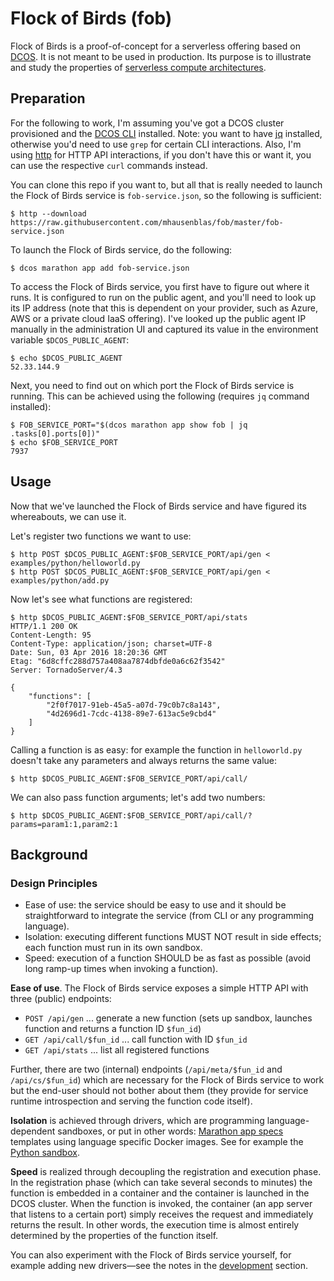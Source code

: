 # Flock of Birds (fob)

Flock of Birds is a proof-of-concept for a serverless offering based on [DCOS](https://docs.mesosphere.com/).
It is not meant to be used in production. Its purpose is to illustrate and study the properties of
[serverless compute architectures](http://flock-of-birds.info/).

## Preparation

For the following to work, I'm assuming you've got a DCOS cluster provisioned and the [DCOS CLI](https://docs.mesosphere.com/administration/cli/) installed. Note: you want to have [jq](https://stedolan.github.io/jq/) installed, otherwise you'd need to use `grep` for certain CLI interactions.
Also, I'm using [http](http://httpie.org) for HTTP API interactions, if you don't have this or want it, you can use the respective `curl` commands instead.

You can clone this repo if you want to, but all that is really needed to launch the Flock of Birds service is `fob-service.json`, so the following is sufficient:

    $ http --download https://raw.githubusercontent.com/mhausenblas/fob/master/fob-service.json

To launch the Flock of Birds service, do the following:

    $ dcos marathon app add fob-service.json

To access the Flock of Birds service, you first have to figure out where it runs. It is configured to run on the public agent, and you'll need to look up its IP address (note that this is dependent on your provider, such as Azure, AWS or a private cloud IaaS offering). I've looked up the public agent IP manually in the administration UI and captured its value in the environment variable `$DCOS_PUBLIC_AGENT`:

    $ echo $DCOS_PUBLIC_AGENT
    52.33.144.9

Next, you need to find out on which port the Flock of Birds service is running. This can be achieved using the following (requires `jq` command installed):

    $ FOB_SERVICE_PORT="$(dcos marathon app show fob | jq .tasks[0].ports[0])"
    $ echo $FOB_SERVICE_PORT
    7937

## Usage

Now that we've launched the Flock of Birds service and have figured its whereabouts, we can use it.

Let's register two functions we want to use:

    $ http POST $DCOS_PUBLIC_AGENT:$FOB_SERVICE_PORT/api/gen < examples/python/helloworld.py
    $ http POST $DCOS_PUBLIC_AGENT:$FOB_SERVICE_PORT/api/gen < examples/python/add.py

Now let's see what functions are registered:

    $ http $DCOS_PUBLIC_AGENT:$FOB_SERVICE_PORT/api/stats
    HTTP/1.1 200 OK
    Content-Length: 95
    Content-Type: application/json; charset=UTF-8
    Date: Sun, 03 Apr 2016 18:20:36 GMT
    Etag: "6d8cffc288d757a408aa7874dbfde0a6c62f3542"
    Server: TornadoServer/4.3

    {
        "functions": [
            "2f0f7017-91eb-45a5-a07d-79c0b7c8a143",
            "4d2696d1-7cdc-4138-89e7-613ac5e9cbd4"
        ]
    }

Calling a function is as easy: for example the function in `helloworld.py` doesn't take any parameters and always returns the same value:

    $ http $DCOS_PUBLIC_AGENT:$FOB_SERVICE_PORT/api/call/

We can also pass function arguments; let's add two numbers:

    $ http $DCOS_PUBLIC_AGENT:$FOB_SERVICE_PORT/api/call/?params=param1:1,param2:1


## Background

### Design Principles

- Ease of use: the service should be easy to use and it should be straightforward to integrate the service (from CLI or any programming language).
- Isolation: executing different functions MUST NOT result in side effects; each function must run in its own sandbox.
- Speed: execution of a function SHOULD be as fast as possible (avoid long ramp-up times when invoking a function).

**Ease of use**. The Flock of Birds service exposes a simple HTTP API with three (public) endpoints:

- `POST /api/gen`  ...  generate a new function (sets up sandbox, launches function and returns a function ID `$fun_id`)
- `GET /api/call/$fun_id` ... call function with ID `$fun_id`
- `GET /api/stats` ... list all registered functions

Further, there are two (internal) endpoints (`/api/meta/$fun_id` and `/api/cs/$fun_id`) which are necessary for the Flock of Birds service 
to work but the end-user should not bother about them (they provide for service runtime introspection and serving the function code itself).

**Isolation** is achieved through drivers, which are programming language-dependent sandboxes, or put in other words: [Marathon app specs](https://mesosphere.github.io/marathon/docs/) templates using language specific Docker images. See for example the [Python sandbox](service/templates/python_sandbox.json).

**Speed** is realized through decoupling the registration and execution phase. In the registration phase (which can take several seconds to minutes) the function is embedded in a container and the container is launched in the DCOS cluster. When the function is invoked, the container (an app server that listens to a certain port) simply receives the request and immediately returns the result. In other words, the execution time is almost entirely determined by the properties of the function itself.

You can also experiment with the Flock of Birds service yourself, for example adding new drivers—see the notes in the [development](dev.md) section.






